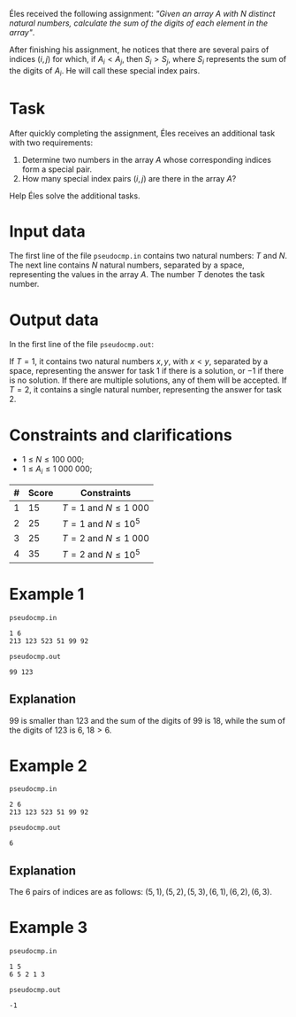 Éles received the following assignment: *"Given an array $A$ with $N$ distinct natural numbers, calculate the sum of the digits of each element in the array"*.

After finishing his assignment, he notices that there are several pairs of indices ($i, j$) for which, if $A_i < A_j$, then $S_i > S_j$, where $S_i$ represents the sum of the digits of $A_i$. He will call these special index pairs.

# Task

After quickly completing the assignment, Éles receives an additional task with two requirements:

1. Determine two numbers in the array $A$ whose corresponding indices form a special pair.
2. How many special index pairs ($i, j$) are there in the array $A$?

Help Éles solve the additional tasks.

# Input data

The first line of the file `pseudocmp.in` contains two natural numbers: $T$ and $N$. The next line contains $N$ natural numbers, separated by a space, representing the values in the array $A$. The number $T$ denotes the task number.

# Output data

In the first line of the file `pseudocmp.out`:

If $T = 1$, it contains two natural numbers $x, y$, with $x < y$, separated by a space, representing the answer for task $1$ if there is a solution, or $-1$ if there is no solution. If there are multiple solutions, any of them will be accepted.
If $T = 2$, it contains a single natural number, representing the answer for task $2$.

# Constraints and clarifications

* $1 \leq N \leq 100\ 000$;
* $1 \leq A_i \leq 1\ 000\ 000$; 

|#|Score|Constraints|
|-|-|--------|
|1|15|$T = 1$ and $N \leq 1\ 000$|
|2|25|$T = 1$ and $N \leq 10^5$|
|3|25|$T = 2$ and $N \leq 1\ 000$|
|4|35|$T = 2$ and $N \leq 10^5$|

# Example 1

`pseudocmp.in`
```
1 6
213 123 523 51 99 92
```

`pseudocmp.out`
```
99 123
```

## Explanation

$99$ is smaller than $123$ and the sum of the digits of $99$ is $18$, while the sum of the digits of $123$ is $6$, $18 > 6$.

# Example 2

`pseudocmp.in`
```
2 6
213 123 523 51 99 92
```

`pseudocmp.out`
```
6
```

## Explanation

The $6$ pairs of indices are as follows: $(5, 1), (5, 2), (5, 3), (6, 1), (6, 2), (6, 3)$.

# Example 3

`pseudocmp.in`
```
1 5
6 5 2 1 3
```

`pseudocmp.out`
```
-1
```